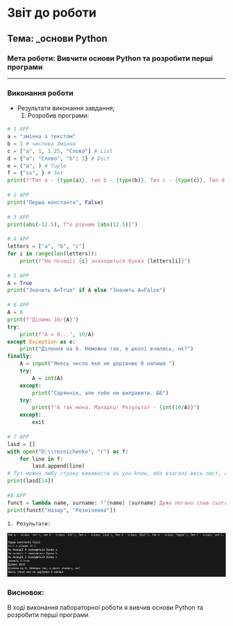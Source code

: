 # Звіт до роботи
## Тема: _основи Python 
### Мета роботи: Вивчити основи Python та розробити перші програми
---
### Виконання роботи
- Результати виконання завдання;
    1. Розробив програми:

```python
# 1 APP
a = "змінна з текстом"
b = 1 # числова Змінна
c = ["a", 1, 1.25, "Слово"] # List
d = {"a": "Слово", "b": 1} # Dict
e = ("a", ) # Tuple
f = {"ss", } # Set
print(f"Тип а - {type(a)}, тип b - {type(b)}, Тип c - {type(c)}, Тип d - {type(d)}, Тип e - {type(e)}, Тип f - {type(f)}.\n")

# 2 APP
print("Перша константа", False)

# 3 APP
print(abs(-12.5), f"є рівним {abs(12.5)}")

# 4 APP
letters = ["a", "b", "c"]
for i in range(len(letters)):
    print(f"На позиції {i} знаходиться буква {letters[i]}")

# 5 APP
A = True
print("Значить А=True" if A else "Значить А=False")

# 6 APP
A = 0
print(f"Ділимо 10/{A}")
try:
    print(f"А = 0...", 10/A)
except Exception as e:
    print("Ділення на 0. Неможна так, в школі вчились, нє?")
finally:
    A = input("Якесь число яке не дорівнює 0 напиши ")
    try:
        A = int(A)
    except:
        print("Сарянчік, але тебе не виправити. ББ")
    try:
        print(f"А так мона. Маладєц! Результат - {int(10/A)}")
    except:
        exit

# 7 APP
lasd = []
with open("D:\\reznichenko", "r") as f:
    for line in f:
        lasd.append(line)
# Тут можна любу строку вививести as you know, або взагалі весь лист, але мені шкода терміналу і скріни будуть не красиві. Тому вивожу 14 (15) рядок, бо там норм симовли інакше будуть не панятні якісь знаки питань
print(lasd[14])

#8 APP
funct = lambda name, surname: f"{name} {surname} Дуже погано спав сьогодні. Пожалійте його, поставте 5 балів ツ"
print(funct("Назар", "Резніченко"))
```

    1. Результати:

![alt text](https://github.com/ViktorAYE/Brylinskiy-OOP/blob/main/Laba2_Basics%20Python/Pictures/Screenshot_1.png "ІТ Коледж")

### Висновок: 

В ході виконання лабораторної роботи я вивчив основи Python та розробити перші програми
